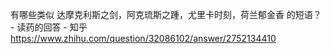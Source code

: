 有哪些类似 达摩克利斯之剑，阿克琉斯之踵，尤里卡时刻，荷兰郁金香 的短语？ - 读药的回答 - 知乎
https://www.zhihu.com/question/32086102/answer/2752134410
